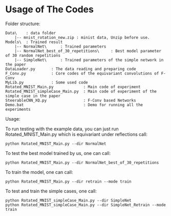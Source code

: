 # Usage of The Codes
 
Folder structure:

    Data\    : data folder
        |-- mnist_rotation_new.zip : minist data, Unzip before use. 
    Models\  : Trained result
        |-- NormalNet\      : Trained parameters
        |-- NormalNet_best_of_30_repetitions\     : Best model parameter of 30 random repetitions
        |-- SimpleNet\      : Trained parameters of the simple network in the paper
    DataLoader.py       : The data reading and preparing code
    F_Conv.py           : Core codes of the equivariant convolutions of F-Conv
    MyLib.py            : Some used code
    Rotated_MNIST_Main.py             : Main code of experiment
    Rotated_MNIST_simpleCase_Main.py  : Main code of experiment of the simple case in the paper
    SteerableCNN_XQ.py                : F-Conv based Networks 
    Demo.bat                          : Demo for running all the experiments
 
Usage:

To run testing with the example data, you can just run Rotated_MNIST_Main.py which is equivariant under reflections call:

    python Rotated_MNIST_Main.py --dir NormalNet

To test the best model trained by us, one can call:

    python Rotated_MNIST_Main.py --dir NormalNet_best_of_30_repetitions
  
To train the  model, one can call:

    python Rotated_MNIST_Main.py --dir retrain --mode train
 
To test and train the simple cases, one call:

    python Rotated_MNIST_simpleCase_Main.py --dir SimpleNet 
    python Rotated_MNIST_simpleCase_Main.py --dir SimpleNet_Retrain --mode train
  
